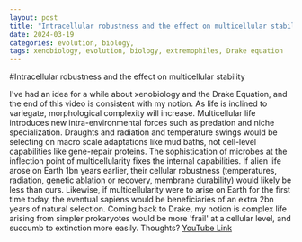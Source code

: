 ```yaml
---
layout: post
title: "Intracellular robustness and the effect on multicellular stability"
date: 2024-03-19
categories: evolution, biology, 
tags: xenobiology, evolution, biology, extremophiles, Drake equation
---
```



#Intracellular robustness and the effect on multicellular stability

I've had an idea for a while about xenobiology and the Drake Equation, and the end of this video is consistent with my notion. As life is inclined to variegate, morphological complexity will increase. Multicellular life introduces new intra-environmental forces such as predation and niche specialization. Draughts and radiation and temperature swings would be selecting on macro scale adaptations like mud baths, not cell-level capabilities like gene-repair proteins. The sophistication of microbes at the inflection point of multicellularity fixes the internal capabilities. If alien life arose on Earth 1bn years earlier, their cellular robustness (temperatures, radiation, genetic ablation or recovery, membrane durability) would likely be less than ours. Likewise, if multicellularity were to arise on Earth for the first time today, the eventual sapiens would be beneficiaries of an extra 2bn years of natural selection. Coming back to Drake, my notion is complex life arising from simpler prokaryotes would be more 'frail' at a cellular level, and succumb to extinction more easily. Thoughts?
[YouTube Link](https://www.youtube.com/watch?v=2I5oEZECX_g)